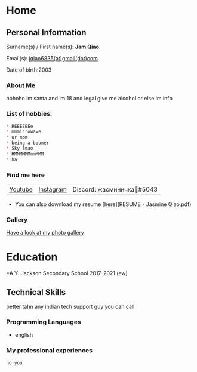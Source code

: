 # Home

<script src="https://kit.fontawesome.com/6d173168d3.js" crossorigin="anonymous"></script>

## Personal Information
Surname(s) / First name(s): **Jam Qiao**

Email(s): [jqiao6835(at)gmail(dot)com](mailto:jqiao6835@gmail.com)

Date of birth:2003

### About Me

hohoho im santa and im 18 and legal
give me alcohol or else
im infp 


### List of hobbies:
```markdown
* REEEEEEe
* mmmicrowave
* ur mom
* being a boomer
* Sky lmao
* HMMMMMMmmMMM
* ha
```

### Find me here

<table>
    <tr>
        <td>
            <a href="https://www.youtube.com/channel/UCKW-d_GlZ-sblBa18tChqbw" target="blank"><i class="fab fa-youtube fa-lg"></i> Youtube</a>
        </td>
        <td>
            <a href="https://www.instagram.com/jqwq_art/" target="blank"><i class="fab fa-instagram fa-lg"></i> Instagram</a>
        </td>
        <td>
            <i class="fab fa-discord fa-lg"></i> Discord: жасминичка💚#5043
        </td>
    </tr>
</table>

* <i class="fas fa-file fa-lg"></i> You can also download my resume [here](RESUME - Jasmine Qiao.pdf)

### Gallery

[Have a look at my photo gallery](/photo.md)

# Education

*A.Y. Jackson Secondary School 2017-2021 (ew)

## Technical Skills
better tahn any indian tech support guy you can call
### Programming Languages

* english

### My professional experiences

```markdown
no you
```
